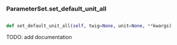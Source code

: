 ### ParameterSet.set_default_unit_all

```py

def set_default_unit_all(self, twig=None, unit=None, **kwargs)

```



TODO: add documentation

